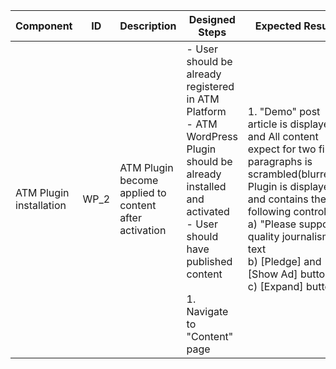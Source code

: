 Component |	ID |	Description |	Designed Steps |	Expected Result |	Created<br> By |	Last<br> Updated |
 --- | --- | --- | --- | --- | --- | --- |
 ATM Plugin installation | WP_2 | ATM Plugin become applied to content after activation | - User should be already registered in ATM Platform <br> - ATM WordPress Plugin should be already installed and activated <br> - User should have published content <br> <br> 1. Navigate to "Content" page | 1. "Demo" post article is displayed and All content expect for two first paragraphs is scrambled(blurred). <br> Plugin is displayed and contains the following controls: <br> a) "Please support quality journalism." text <br> b) [Pledge] and [Show Ad] buttons <br> c) [Expand] button | Alexandr Vozicov | 31.05.2017
